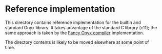 # Reference implementation

This directory contains reference implementation for the builtin and standard Onyx library.
It takes advantage of the standard C library (c11); the same approach is taken by the [Fancy Onyx compiler](https://github.com/fancysofthq/fnx) implementation.

The directory contents is likely to be moved elsewhere at some point of time.
